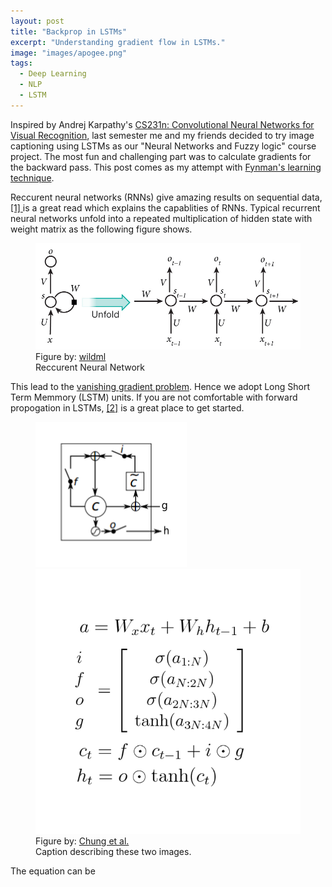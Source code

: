 ```yaml
---
layout: post
title: "Backprop in LSTMs"
excerpt: "Understanding gradient flow in LSTMs."
image: "images/apogee.png"
tags:
  - Deep Learning
  - NLP
  - LSTM
---
```



Inspired by Andrej Karpathy's <a target="_blank" href="http://cs231n.stanford.edu">CS231n: Convolutional Neural Networks for Visual Recognition</a>, last semester me and my friends decided to try image captioning using LSTMs as our "Neural Networks and Fuzzy logic" course project. The most fun and challenging part was to calculate gradients for the backward pass. This post comes as my attempt with <a target="_blank" href="https://www.youtube.com/watch?v=tkm0TNFzIeg">Fynman's learning technique</a>.

Reccurent neural networks (RNNs) give amazing results on sequential data, <a target="_blank" href="http://karpathy.github.io/2015/05/21/rnn-effectiveness/"> [1] </a> is a great read which explains the capablities of RNNs.
Typical recurrent neural networks unfold into a repeated multiplication of hidden state with weight matrix as the following figure shows.

<figure>
    <img src="/images/posts/lstm/rnn_unfold.jpg" />
    <figsource>Figure by: <a target="_blank" href="http://wildml.com">wildml</a></figsource>
    <figcaption>Reccurent Neural Network</figcaption>
</figure>

 This lead to the <a target="_blank" href="http://neuralnetworksanddeeplearning.com/chap5.html#the_vanishing_gradient_problem">vanishing gradient problem</a>. Hence we adopt Long Short Term Memmory (LSTM) units. If you are not comfortable with forward propogation in LSTMs, <a target="_target" href="http://colah.github.io/posts/2015-08-Understanding-LSTMs/">[2]</a> is a great place to get started.

 <figure class="half">
     <img src="/images/posts/lstm/lstm_gate.png" />
     <img src="/images/posts/lstm/forward.png" />
      <figsource>Figure by: <a target="_blank" href="https://arxiv.org/abs/1412.3555">Chung et al.</a></figsource>
     <figcaption>Caption describing these two images.</figcaption>
 </figure>

The equation can be 
